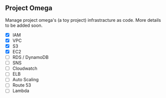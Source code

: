 ## Project Omega

Manage project omega's (a toy project) infrastracture as code. More details to be added soon.

- [x] IAM
- [x] VPC
- [x] S3
- [x] EC2
- [ ] RDS / DynamoDB
- [ ] SNS
- [ ] Cloudwatch
- [ ] ELB
- [ ] Auto Scaling
- [ ] Route 53
- [ ] Lambda
